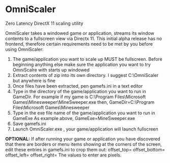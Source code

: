 
# OmniScaler
Zero Latency DirectX 11 scaling utility

OmniScaler takes a windowed game or application, streams its window contents to a fullscreen view via Directx 11. This initial alpha release has no frontend, therefore certain requirements need to be met by you before using OmniScaler:

 1. The game/application you want to scale up MUST be fullscreen. Before beginning anything else make sure the application you want to try OmniScalre with starts up windowed
 2. Extract contents of zip into its own directory. I suggest C:\OmniScaler but anywhere is fine
 3. Once files have been extracted, pen gamefs.ini in a text editor
 4. Type in the directory of the game/application you want to run in GameDir.
	  For example if my game is C:\Program Files\Microsoft Games\Minesweeper\MineSweeper.exe
	  then, 
	  GameDir=C:\Program Files\Microsoft Games\Minesweeper
 5. Type in the exe file name of the game/application you want to run in GameExe
	  As example above,
	  GameExe=MineSweeper.exe
 6. Save gamefs.ini
 7. Launch OmniScaler.exe , your game/application will launch fullscreen 

**OPTIONAL:** If after running your game or application you have discovered that there are borders or menu items showing at the corners of the screen, edit these entries in gamefs.ini to crop them out:
offset_top=
offset_bottom=
offset_left=
offset_right=
The values to enter are pixels.
